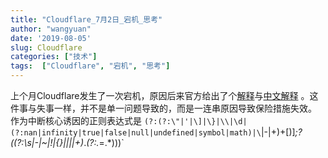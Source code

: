```yaml
---
title: "Cloudflare_7月2日_宕机_思考"
author: "wangyuan"
date: '2019-08-05'
slug: Cloudflare
categories: ["技术"]
tags:  ["Cloudflare", "宕机", "思考"]
---
```

上个月Cloudflare发生了一次宕机，原因后来官方给出了个[解释](https://new.blog.cloudflare.com/details-of-the-cloudflare-outage-on-july-2-2019/#appendix-about-regular-expression-backtracking)与[中文解释](https://blog.cloudflare.com/zh/details-of-the-cloudflare-outage-on-july-2-2019-zh) 。这件事与失事一样，并不是单一问题导致的，而是一连串原因导致保险措施失效。
作为中断核心诱因的正则表达式是 
`(?:(?:\"|'|\]|\}|\\|\d|(?:nan|infinity|true|false|null|undefined|symbol|math)|\`|\-|\+)+[)]*;?((?:\s|-|~|!|{}|\|\||\+)*.*(?:.*=.*)))`
